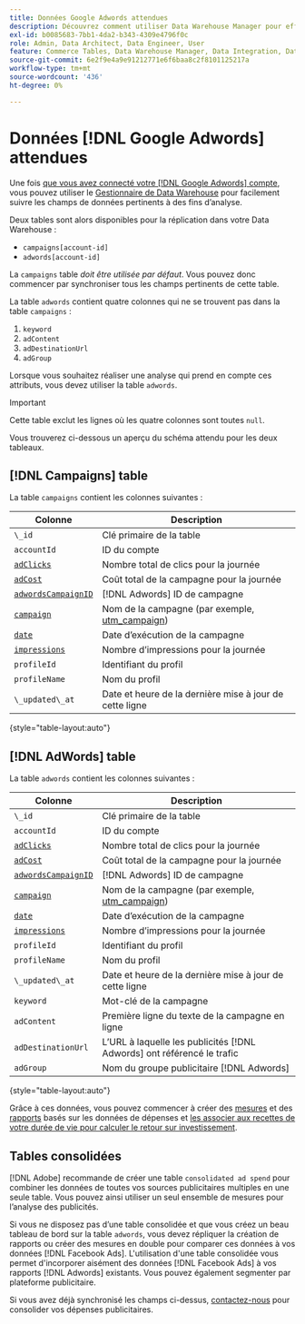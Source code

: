 ```yaml
---
title: Données Google Adwords attendues
description: Découvrez comment utiliser Data Warehouse Manager pour effectuer facilement le suivi des champs de données pertinents à des fins d’analyse.
exl-id: b0085683-7bb1-4da2-b343-4309e4796f0c
role: Admin, Data Architect, Data Engineer, User
feature: Commerce Tables, Data Warehouse Manager, Data Integration, Data Import/Export
source-git-commit: 6e2f9e4a9e91212771e6f6baa8c2f8101125217a
workflow-type: tm+mt
source-wordcount: '436'
ht-degree: 0%

---
```


# Données [!DNL Google Adwords] attendues

Une fois [que vous avez connecté votre  [!DNL Google Adwords] compte](../integrations/google-adwords.md), vous pouvez utiliser le [Gestionnaire de Data Warehouse](../../data-warehouse-mgr/tour-dwm.md) pour facilement suivre les champs de données pertinents à des fins d’analyse.

Deux tables sont alors disponibles pour la réplication dans votre Data Warehouse :

* `campaigns[account-id]`
* `adwords[account-id]`

La `campaigns` table *doit être utilisée par défaut*. Vous pouvez donc commencer par synchroniser tous les champs pertinents de cette table.

La table `adwords` contient quatre colonnes qui ne se trouvent pas dans la table `campaigns` :

1. `keyword`
1. `adContent`
1. `adDestinationUrl`
1. `adGroup`

Lorsque vous souhaitez réaliser une analyse qui prend en compte ces attributs, vous devez utiliser la table `adwords`.

>[!IMPORTANT]
>
>Cette table exclut les lignes où les quatre colonnes sont toutes `null`.

Vous trouverez ci-dessous un aperçu du schéma attendu pour les deux tableaux.

## [!DNL Campaigns] table

La table `campaigns` contient les colonnes suivantes :

| **Colonne** | **Description** |
|-----|-----|
| `\_id` | Clé primaire de la table |
| `accountId` | ID du compte |
| [`adClicks`](https://ga-dev-tools.google/dimensions-metrics-explorer/#view=detail&amp;group=adwords&amp;jump=ga_adclicks) | Nombre total de clics pour la journée |
| [`adCost`](https://ga-dev-tools.google/dimensions-metrics-explorer/#view=detail&amp;group=adwords&amp;jump=ga_adcost) | Coût total de la campagne pour la journée |
| [`adwordsCampaignID`](https://ga-dev-tools.google/dimensions-metrics-explorer/#view=detail&amp;group=adwords&amp;jump=ga_adwordscampaignid) | [!DNL Adwords] ID de campagne |
| [`campaign`](https://ga-dev-tools.google/dimensions-metrics-explorer/#view=detail&amp;group=traffic_sources&amp;jump=ga_campaign) | Nom de la campagne (par exemple, [utm\_campaign](https://support.google.com/analytics/answer/1033867?hl=en)) |
| [`date`](https://ga-dev-tools.google/dimensions-metrics-explorer/#view=detail&amp;group=time&amp;jump=ga_date) | Date d’exécution de la campagne |
| [`impressions`](https://ga-dev-tools.google/dimensions-metrics-explorer/#view=detail&amp;group=adwords&amp;jump=ga_impressions) | Nombre d’impressions pour la journée |
| `profileId` | Identifiant du profil |
| `profileName` | Nom du profil |
| `\_updated\_at` | Date et heure de la dernière mise à jour de cette ligne |

{style="table-layout:auto"}

## [!DNL AdWords] table

La table `adwords` contient les colonnes suivantes :

| **Colonne** | **Description** |
|-----|-----|
| `\_id` | Clé primaire de la table |
| `accountId` | ID du compte |
| [`adClicks`](https://ga-dev-tools.google/dimensions-metrics-explorer/#view=detail&amp;group=adwords&amp;jump=ga_adclicks) | Nombre total de clics pour la journée |
| [`adCost`](https://ga-dev-tools.google/dimensions-metrics-explorer/#view=detail&amp;group=adwords&amp;jump=ga_adcost) | Coût total de la campagne pour la journée |
| [`adwordsCampaignID`](https://ga-dev-tools.google/dimensions-metrics-explorer/#view=detail&amp;group=adwords&amp;jump=ga_adwordscampaignid) | [!DNL Adwords] ID de campagne |
| [`campaign`](https://ga-dev-tools.google/dimensions-metrics-explorer/#view=detail&amp;group=traffic_sources&amp;jump=ga_campaign) | Nom de la campagne (par exemple, [utm\_campaign](https://support.google.com/analytics/answer/1033867?hl=en)) |
| [`date`](https://ga-dev-tools.google/dimensions-metrics-explorer/#view=detail&amp;group=time&amp;jump=ga_date) | Date d’exécution de la campagne |
| [`impressions`](https://ga-dev-tools.google/dimensions-metrics-explorer/#view=detail&amp;group=adwords&amp;jump=ga_impressions) | Nombre d’impressions pour la journée |
| `profileId` | Identifiant du profil |
| `profileName` | Nom du profil |
| `\_updated\_at` | Date et heure de la dernière mise à jour de cette ligne |
| `keyword` | Mot-clé de la campagne |
| `adContent` | Première ligne du texte de la campagne en ligne |
| `adDestinationUrl` | L’URL à laquelle les publicités [!DNL Adwords] ont référencé le trafic |
| `adGroup` | Nom du groupe publicitaire [!DNL Adwords] |

{style="table-layout:auto"}

Grâce à ces données, vous pouvez commencer à créer des [mesures](../../../data-user/reports/ess-manage-data-metrics.md) et des [rapports](../../../tutorials/using-visual-report-builder.md) basés sur les données de dépenses et [les associer aux recettes de votre durée de vie pour calculer le retour sur investissement](../../analysis/roi-ad-camp.md).

## Tables consolidées

[!DNL Adobe] recommande de créer une table `consolidated ad spend` pour combiner les données de toutes vos sources publicitaires multiples en une seule table. Vous pouvez ainsi utiliser un seul ensemble de mesures pour l’analyse des publicités.

Si vous ne disposez pas d’une table consolidée et que vous créez un beau tableau de bord sur la table `adwords`, vous devez répliquer la création de rapports ou créer des mesures en double pour comparer ces données à vos données [!DNL Facebook Ads]. L&#39;utilisation d&#39;une table consolidée vous permet d&#39;incorporer aisément des données [!DNL Facebook Ads] à vos rapports [!DNL Adwords] existants. Vous pouvez également segmenter par plateforme publicitaire.

Si vous avez déjà synchronisé les champs ci-dessus, [contactez-nous](https://experienceleague.adobe.com/docs/commerce-knowledge-base/kb/troubleshooting/miscellaneous/mbi-service-policies.html?lang=fr) pour consolider vos dépenses publicitaires.
